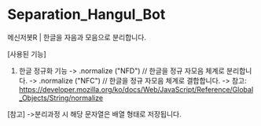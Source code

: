 # Separation_Hangul_Bot
메신저봇R | 한글을 자음과 모음으로 분리합니다.


[사용된 기능]

1. 한글 정규화 기능
-> .normalize ("NFD")  // 한글을 정규 자모음 체계로 분리합니다.
-> .normalize ("NFC")  // 한글을 정규 자모음 체계로 결합합니다.
-> 참고: https://developer.mozilla.org/ko/docs/Web/JavaScript/Reference/Global_Objects/String/normalize


[참고]
->분리과정 시 해당 문자열은 배열 형태로 저장됩니다.
